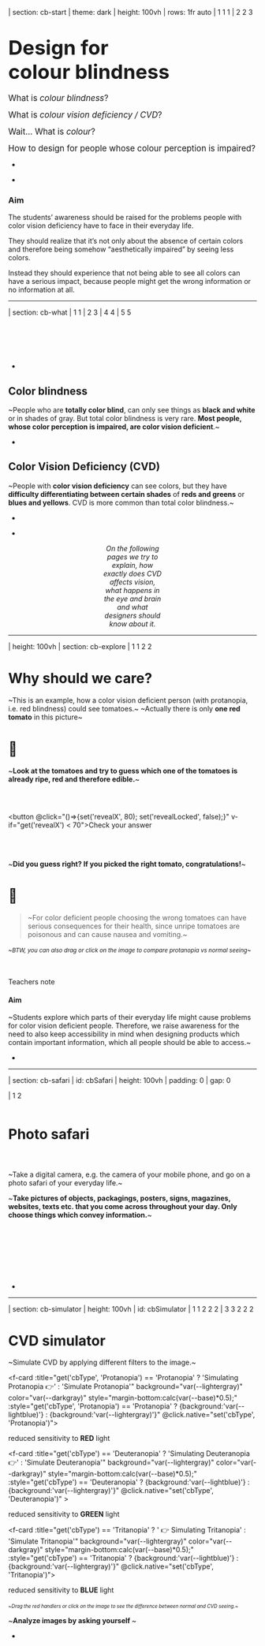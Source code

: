 | section: cb-start
| theme: dark
| height: 100vh
| rows: 1fr auto
| 1 1 1
| 2 2 3

# <big><big>Design for<br>colour blindness</big></big> 

<big>What is <var class="gray">colour blindness</var>?</big>

<big>What is <var class="gray">colour vision deficiency / CVD</var>?</big>

<big>Wait... What is <var class="gray">colour</var>?</big>

<big>How to design for people whose colour perception is impaired?</big>



-

<f-next-button title="Let's start" />

-

<f-notes style="--primary: var(--darkgray)">

### Aim

The students’ awareness should be raised for the problems people with color vision deficiency have to face in their everyday life.

They should realize that it’s not only about the absence of certain colors and therefore being somehow “aesthetically impaired” by seeing less colors.

Instead they should experience that not being able to see all colors can have a serious impact, because people might get the wrong information or no information at all.

</f-notes>











---

| section: cb-what
| 1 1
| 2 3
| 4 4
| 5 5

<f-inline>

<f-fact-icon size="large" />

# &nbsp;

</f-inline>

-

## Color blindness

~People who are **totally color blind**, can only see things as **black and white** or in shades of gray. But total color blindness is very rare. **Most people, whose color perception is impaired, are color vision deficient**.~

-

## Color Vision Deficiency (CVD)

~People with **color vision deficiency** can see colors, but they have **difficulty differentiating between certain shades** of **reds and greens** or **blues and yellows**. CVD is more common than total color blindness.~

-

<!-- <f-hr /> -->

-

<!-- <f-inline> -->

<div style="text-align:center; padding:0 20vw;">

*On the following pages we try to explain, how exactly does CVD affects vision, what happens in the eye and brain and what designers should know about it.*

<f-next-button title="Next" style="flex:1;" />

</div>



<!-- </f-inline> -->












---

| height: 100vh
| section: cb-explore
| 1 1 2 2 

<!-- ##### EXPLORE -->
# Why should we care?

<p />

<div v-if="get('revealX') < 75">

  <p />

<f-inline>

  ~This is an example, how a color vision deficient person (with protanopia, i.e. red blindness) could see tomatoes.~ 
  ~Actually there is only **<span style="color:var(--red)">one red tomato</span>** in this picture~

</f-inline>

<!-- <f-icon :size="'large'" :icon="'Activity'" style="width:15vw;" /> -->
<f-inline>

# 🤔

~**Look at the tomatoes and try to guess which one of the tomatoes is already ripe, red and therefore edible.**~

</f-inline>


### &nbsp;

<button @click="()=>{set('revealX', 80); set('revealLocked', false);}" v-if="get('revealX') < 70">Check your answer</button>

</div>



<div v-if="get('revealX') > 75">

  <br />
  <br />

  ~**Did you guess right? If you picked the right tomato, congratulations!**~
  
  <f-inline>
  
   # 🤢
  
  > ~For color deficient people choosing the wrong tomatoes can have serious consequences for their health, since unripe tomatoes are poisonous and can cause nausea and vomiting.~

  </f-inline>

  <small>~*BTW, you can also drag or click on the image to compare protanopia vs normal seeing*~</small>

  <br />
  <br />

  <f-next-button title="Next: go outside!" />

</div>

<f-notes>
  
  <summary>Teachers note</summary>
  
  #### Aim

  ~Students explore which parts of their everyday life might cause problems for color vision deficient people. Therefore, we raise awareness for the need to also keep accessibility in mind when designing products which contain important information, which all people should be able to access.~

</f-notes>


-

<ColorblindnessJuxtapose 
  :imageUrl="'images/tomatoes-test__ps2.jpg'" 
  :revealed="get('revealX',0)" 
  :locked="get('revealLocked', true)" 
  :juxtId="'compare'" 
  :upload="false"
  :cbType="'Protanopia'"
  style="box-shadow:0 0 4px 0 hsla(0,0%,0%,0.3);padding:var(--base) var(--base2); border-radius:var(--base)" 
/>






---

| section: cb-safari
| id: cbSafari
| height: 100vh
| padding: 0
| gap: 0

| 1 2



<div style="display:grid; grid-template-rows: auto 100px; padding:var(--content-padding); height:100%;">

  <div>
  
  <f-inline>

  <f-activity-icon size="large" />

  # Photo safari

  </f-inline>

  #### &nbsp;

  ~Take a digital camera, e.g. the camera of your mobile phone, and go on a photo safari of your everyday life.~

  ~**Take pictures of objects, packagings, posters, signs, magazines, websites, texts etc. that you come across throughout your day. Only choose things which convey information.**~
  
  </div>


  <div>
    <f-next-button title="Analyze your photos" style="margin:var(--base2) 0 var(--base2) 0" />
  </div>

</div>

-

<f-image src="images/explore-go-outside.jpg" />






















<!-- 

 SSSSSS    IIIIIII    M     M    U     U    L           AAAA     TTTTTTT     OOOOO     RRRRRR 
S             I       M M  MM    U     U    L          A    A       T       O     O    R     R
 SSSSS        I       M  M  M    U     U    L          A    A       T       O     O    R     R
      S       I       M     M    U     U    L          AAAAAA       T       O     O    RRRRRR 
SSSSSS     IIIIIII    M     M     UUUUU     LLLLLLL    A    A       T        OOOOO     R    R

 -->








---

| section: cb-simulator
| height: 100vh
| id: cbSimulator
| 1 1 2 2 2
| 3 3 2 2 2


# CVD simulator

~Simulate CVD by applying different filters to the image.~


<p />

<f-card :title="get('cbType', 'Protanopia') == 'Protanopia' ? 'Simulating Protanopia 👉' : 'Simulate Protanopia'"   background="var(--lightergray)" color="var(--darkgray)" style="margin-bottom:calc(var(--base)*0.5);" :style="get('cbType', 'Protanopia') == 'Protanopia' ? {background:'var(--lightblue)'} : {background:'var(--lightergray)'}" @click.native="set('cbType', 'Protanopia')">

<p v-if="get('cbType', 'Protanopia') == 'Protanopia'" style="font-size:100%;">reduced sensitivity to <b>RED</b> light</p>

</f-card>

<f-card :title="get('cbType') == 'Deuteranopia' ? 'Simulating Deuteranopia 👉' : 'Simulate Deuteranopia'" background="var(--lightergray)" color="var(--darkgray)" style="margin-bottom:calc(var(--base)*0.5);" :style="get('cbType') == 'Deuteranopia' ? {background:'var(--lightblue)'} : {background:'var(--lightergray)'}" @click.native="set('cbType', 'Deuteranopia')" >

<p v-if="get('cbType') == 'Deuteranopia'" style="font-size:100%;">reduced sensitivity to <b>GREEN</b> light</p>

</f-card>

<f-card :title="get('cbType') == 'Tritanopia' ? ' 👉 Simulating Tritanopia' : 'Simulate Tritanopia'" background="var(--lightergray)" color="var(--darkgray)" style="margin-bottom:calc(var(--base)*0.5);" :style="get('cbType') == 'Tritanopia' ? {background:'var(--lightblue)'} : {background:'var(--lightergray)'}" @click.native="set('cbType', 'Tritanopia')">

<p v-if="get('cbType') == 'Tritanopia'" style="font-size:100%">reduced sensitivity to <b>BLUE</b> light</p>

</f-card>

<small><small>~*Drag the red handlers or click on the image to see the difference between normal and CVD seeing.*~</small></small>
&nbsp; 
<f-hr />

<f-inline>

<f-activity-icon size="large" />

~**Analyze images by asking yourself <f-sidebar title="these questions." src="./cb-analyze-images.md" width="50vw" />**~

</f-inline>

<f-hr />

<f-next-button style="margin:var(--base4) 0" />



-

<div style="height:100vh; position: sticky; top:0">

<ColorblindnessJuxtapose 
  :imageUrl="get('cbSimImg', 'images/cb-metro.jpg')" 
  :revealed="25" 
  :locked="false"
  :cbType="get('cbType', 'Protanopia')"
  style="box-shadow:0 0 4px 0 hsla(0,0%,0%,0.3);padding:var(--base) var(--base2); border-radius:var(--base)"
/>
<!-- <button v-on:click="set('cbSimImg', 'images/crayons.png')">swap</button> -->
</div>













---

| section: cb-facts
| 1 1 1 1 
| 2 3 4 5
| 6 6 6 6
| 7 7 7 7
| height: 100vh


# <f-fact-icon size="large" />Short summary about CVD 
<!-- ~<small>Source: <a href="http://www.colourblindawareness.org/" target="_blank">http://www.colourblindawareness.org/</a></small>~ -->

#### &nbsp;



#### ~There are 7 different types of CVD:~


-

<div style="text-align:centyer;">

<f-fact-icon />

#### Protanomaly &amp;<br/>protanopia
~reduced/missing sensitivity to **RED** light~
</div>

-

<div style="text-align:centyer;">

<f-fact-icon />

#### Deuteranomaly &amp;<br/>deuteranopia
~reduced/missing sensitivity to **GREEN** light.~
</div>

-

<div style="text-align:cenyter;">

<f-fact-icon />

#### Tritanomaly &amp;<br/>tritanopia
~reduced/missing sensitivity to **BLUE** light.~
</div>

-

<div style="text-align:centter;">

<f-fact-icon />

#### Achromatopsia
~**complete** colour blindness (everything seen in shades of grey).~
</div>

-

<center>

~The **"-nopia"** is more severe condition than **"-anomaly"**:~
~"-anomaly" in the name means that perception of certain light is reduced while "-nopia" means it is missing.~

</center>

-


<f-next-button title=" " style="align-self:center;" />




---

| 1 1 1
| 2 3 4
| 2 3 4
| 2 3 4
| 2 3 4
| 5 5 5

# <f-fact-icon size="large" />Short summary about CVD 

-

~**Tritanomaly and achromatopsia are extremely rare** forms of CVD and are both caused by autosomal recessive alleles. People with these forms of CVD inherit two faulty versions (alleles) of genes for normal cone functioning, one from each parent.~

-

~**Protanomaly and deuteranomaly are the more common forms of CVD**, with deuteranomaly being the most common. People with deuteranomaly and protanomaly are collectively known as **red-green colour blind**. They have difficulty distinguishing between reds, greens, browns and oranges. They also commonly confuse different types of blue and purple.~

-

~Colour blindness and colour vision deficiency affects approximately **1 in 12 men** (8%) and **1 in 200 women** (0.5%) in the world.~

-

<f-next-button title=" " />










---



<center>

<div>
  
  # But why?

  ~Why we see colors differently? What IS a color?~

  #### ~Let's try to understand how the human eye is built~

  ##### &nbsp;

  <f-next-button title="To the eye" />
</div>

</center>











---

| section: cb-eye
| height: 100vh
| 1 3
| 2 3



<!-- ##### EXPLAIN  -->
# 👁️‍🗨️ The human eye

#### &nbsp;

~When it comes to color vision, the back of the eye, named **retina** is most important. It contains **two types of photoreceptor cells which detect light** and are called **rods and cones**~

~***RODS*** are located in the peripheral parts of the retina and **detect light**, but **not the colour** of light.~

~***CONES*** are found closely packed in the fovea. They contain the photosensitive pigment iodopsin and there are three types which are sensitive to red, green and blue lights. Hence **they are used for colour vision**.~

-

<f-next-button title="Rods and cones" />

-

<figure style="width:100%; height:80vh; position:sticky; top:0;  display:flex;  justify-content:center; align-items: center; margin: 0;">
  <img src="./images/eye_rods-cones.svg" />
</figure>










---

| height: 100vh
| 1 1
| 2 3
| 4 4


<!-- ##### EXPLAIN  -->
# Rods and cones


~Rods and cones contain different **light-sensitive pigments** which absorb light and undergo a chemical change (“bleaching”) which releases energy. This results in **increased permeability of photoreceptor membranes to sodium ions.**~

~Sodium ions diffuse into the photoreceptors, creating a **generator potential**. If a **threshold level** is reached, an **action potential** is created in a nearby bipolar neuron. This connects to neurons in the **optic nerve** which carry impulses to the brain.~

<small><small>Review the <f-sidebar title="image of the eye" width="50vw"><img src="./images/eye_rods-cones.svg"  /></f-sidebar></small></small>

-

### ~Rods~

~...are located in the **peripheral parts** of the retina and **detect light**, but **not the colour** of light.~

~**Many rods join one bipolar neuron** so that:~

- ~Rods are **sensitive to dim light** (because many weak generator potentials combine to reach the threshold level to trigger an action potential to send nerve impulses to the brain). The photosensitive pigment in rods (rhodopsin) bleaches at low light intensity.~

- ~Rods give **low visual acuity** (the ability to tell part points that are close together) because the brain cannot tell where exactly the light fell on a group of rods.~

-

### ~Cones~

~...are found closely packed in the **fovea**. They contain the photosensitive pigment iodopsin and there are three types which are sensitive to red, green and blue lights. Hence they are used for **colour vision**.~

~**One cone joins one bipolar neuron** so that:~

- ~Cones are **not sensitive to dim light**. Compared to rods, are less sensitive at low light intensity, because a generator potential must reach the threshold level on its own to trigger an action potential to send nerve impulses to the brain). That’s why you can’t see colours in the dark!~

- ~Cones give **high visual acuity** (the ability to tell apart points that are close together) because the brain can tell exactly which cone the light fell upon.~


-

<f-next-button  />

## &nbsp;











---
| 1
| 2
| 3
| rows: 1fr auto 1fr
| cols: 1fr

# Rods and cones: summary

<small><small>Review the <f-sidebar title="image of the eye" width="50vw"><img src="./images/eye_rods-cones.svg"  /></f-sidebar></small></small>

-

<h3>RODS</h3>        | <h3>CONES</h3>   
----------- | -----------
~Mainly located in the peripheral parts of the retina~  | ~Mainly located in the fovea of the retina~
~Do not give information in colour~ | ~Give information in colour~
~Many rods join to one bipolar neuron~  | ~Single cones join to one bipolar neuron~
~**High light sensitivity**~<br />~Several rods connect to one bipolar neuron so many weak generator potentials combine to reach threshold level to trigger action potential to send nerve impulses to the brain~ | ~**Low light sensitivity**~<br />~One cone connects to one bipolar neuron so a generator potential must reach threshold level on its own to trigger action potential to send nerve impulses to the brain~
~**Low visual acuity**~<br />~Several rods connect to one bipolar neuron so brain cannot tell exactly which rod light fell upon, giving an indistinct image.~ | ~**High visual acuity**~<br />~One cone connects to one bipolar neuron so brain can tell exactly which cone light fell upon, giving a distinct image.~

-

<f-next-button title="Colour perception" />

## &nbsp;








---

| section: cb-colour-perception

| 1 1 1 1 1
| 2 2 2 3 3
| 2 2 2 3 3

# Colour perception
## The Visible Spectrum

-

~**White light** is made up of **all the colours of the rainbow** (and everything in between). In a rainbow, colours merge smoothly and continuously from one colour to another. We call this **the visible spectrum**, as colours represent a narrow range of the wavelengths in the wider electromagnetic spectrum which are visible to the human eye.~

#### ~But light waves are colourless.<br />Colour doesn’t actually exist!~ 😲

&nbsp;

<f-next-button title="But..." />

### &nbsp;

-

<img src="./images/visible-spectrum.svg" />

<small><small>~*The visible spectrum and wavelengths*~</small></small>












---

| 1 3
| 2 3

# But how do we see colour, if it doesn't exist?

> ~**Colour is a perception – it is a construct of your brain.**~

~**Rods** contain a photosensitive pigment *(rhodopsin)* which shows **maximum absorbance for light of 498 nm**, although it absorbs a wider range of wavelengths either side of this.~

~According to the trichromatic theory, there are **three types of cone** which contain different forms of a different photosensitive pigment *(iodopsin)*, **each showing maximum absorption of blue, green or red light**.~

-

<f-next-button title="The brain" />

#### &nbsp;

-

<figure style="width:100%; height:100vh; position:sticky; top:0;  display:flex;  justify-content:center; align-items: center; margin: 0;">
  <img src="./images/absorbance.svg" />
</figure>









---

| 1 1
| 2 3
| 2 3
| 4 4
| 4 4

# 🧠 The brain

~When rods and cones are stimulated by light, nerve impulses are sent from eye to brain via the optic nerve. **But nerve impulses still do not have colour information**.~

#### &nbsp;

### Now this is what happens next:

-

<f-inline>

<h2 style="align-self:flex-start"><strong>1</strong></h2>

~If the impulses come **from rods**, the brain interprets them as being **caused by light**.~

</f-inline>

-

<f-inline>

<h2 style="align-self:flex-start"><strong>2</strong></h2>

~If the nerve impulse come **from cones**, your brain makes up **what colour the light was** by taking into account the relative numbers of **red, green or blue** cones that were stimulated.~

</f-inline>

-


### And voilà &ndash; this is where the colour is finally born!

&nbsp;

<f-next-button title="The colour" />

## &nbsp;







---

| section: cb-colour
| 1
| 2 
| 3
| rows: 1fr auto 1fr

# The colour

-

<center>

<div>

~By processing a **massive range of permutations of red, green and blue cone combinations**, you brain is able to detect **10 million different colours**.~

#### ~So all the other colours are result of mixing RED, GREEN and BLUE lights together.~

</div>

</center>


-

<center>

<div>

<f-next-button title="Mixing Red, Green and Blue" />

</div>

</center>











---

| height: 100%
| padding: 0
| gap: 0
| 1 2

<section style="display:grid; grid-template-rows:8fr 1fr; min-height:100vh; padding:var(--content-padding)">

<div>

# Mixing red, green and blue lights
#### ~aka Additive Color System~

&nbsp;

~In the Additive Color System **RED**, **GREEN** and **BLUE** are the primary colors.~

- ~Mixing **red and green** gives us **yellow**~
- ~**Green + blue** = **cyan**~
- ~**Red + blue** = **magenta**~
- ~When all three colors overlap, **WHITE** light is produced.~

</div>

<div>
  <f-next-button title=""  />
</div>

</section>

-

<div style="background-color:#222; height:100vh; position:sticky; top:0; display:flex; justify-content:center; align-items:center;">

<f-scene style="width:80%; height:80%">
  
  <f-circle 
    v-for="(c,i) in ['red', 'lime', 'blue']" 
    :key="'add'+i"
    :fill="c" 
    :x="polarx( i*(360/3), 0.7 )"  
    :y="polary( i*(360/3), 0.7 )" 
    :stroke="get('activeCol') == c ? 'white' : 'none'"
    style="mix-blend-mode: screen;"
  />

</f-scene>

</div>










---

| 1 1
| 2 3
| 4 4

# RGB mixing

-

~This is also, how most of the **screens** work &ndash; a massive grid of **tiny red, green and blue lights** shine more or less intensively.~ 

> ##### ~The intensity of each light is measured from 0 to 255.~

<div>

~For example, if **only red lights are turned on maximum power**, so that RED=255 GREEN=0 BLUE=0, we see a bright <a class="tertiary" v-on:click="set('r0', 255); set('g0', 0); set('b0', 0)">red colour</a>. R=0 G=255 B=0 means bright <a class="tertiary" v-on:click="set('r0', 0); set('g0', 255); set('b0', 0)">green</a>, etc~

~Remember from the previous slide, when we said, that **red+green=yellow**? It means, that both the red and green lights are turned on, while the blue is off: R=255 G=255 B=0. The result is indeed <a class="tertiary" v-on:click="set('r0', 255); set('g0', 255); set('b0', 0)">yellow</a>~

> ~**And so on** - by adjusting the brightness of RGB lights, we can generate all the <a class="tertiary" v-on:click="set('r0', 160); set('g0', 200); set('b0', 12)">other</a> <a class="tertiary" v-on:click="set('r0', 250); set('g0', 205); set('b0', 22)">colours</a> and <a class="tertiary" v-on:click="set('r0', 220); set('g0', 30); set('b0', 255)">tints</a>.~


</div>

-

<div style="position:sticky; top:25vh; box-shadow:0 0 3px 0 hsla(0,0%,0%,0.3); padding:1vw; border-radius:var(--base);">

<f-inline style="justify-content: space-between;">

#### RGB mixer

<small style="flex:1"><small>rgb({{get('r0',236)}},{{get('g0',95)}},{{get('b0',0)}})</small></small>

</f-inline>

<f-inline>
  <div>
    <div 
      style="width:16vw;height:16vw;border:1px solid var(--gray)" 
      :style="{ background:rgb( get('r0',0), get('g0',0), get('b0',0) ) }"
    ></div>
  </div>

  <div style="flex:1">
    <f-slider title="R" :value="get('r0', 0)" v-on:input="set('r0', $event)" to="255" integer />
    <f-slider title="G" :value="get('g0', 0)" v-on:input="set('g0', $event)" to="255" integer />
    <f-slider title="B" :value="get('b0', 0)" v-on:input="set('b0', $event)" to="255" integer />
  </div>
</f-inline>

<small><small><f-activity-icon size="small" /> *Drag the sliders to generate different color combinations*</small></small>

</div>


-

<f-next-button title="Back to CVD" />

## &nbsp;













---

| section: cb-back-to

| 1
| 1
| 2

# Back to CVD

<center>

<div>

~Ok, now we know that there is **3 types of cone** in our eye,<br />that send **different impulses to our brain**.<br />Brain interprets these signals as **RED, GREEN and BLUE** colours.~

### ~<u>CVD occurs when one or more of the cone types are faulty</u>.~
~For example, if the red cone is faulty you won’t be able to see colours containing red clearly.~

&nbsp;

</center>

-

<center>

<f-next-button title="Accessibility" />

</center>











---
| rows: 1fr auto 1fr
| 1 1
| 2 4
| 3 4

# Accessi&shy;bility

-

~It is important for designers (or actually everyone who uses colour for communication) to remember:~

> ##### ~"Your red" may not be the same as "my red" &ndash; it may even not be red at all!~

~You should double-check, that any important text or graphic element~

<f-inline>

### ~**1**~ 

~**provides enough visual contrast &ndash; also for people with CVD**~

</f-inline>
<f-inline>

### ~**2**~

~**meaning doesn't change when colour change**~

</f-inline>

-

<f-next-button />

### &nbsp;

-

<ColorblindnessJuxtapose 
  :imageUrl="'images/web-form.png'" 
  :revealed="20" 
  :locked="false" 
  :juxtId="'compareForm'" 
  :upload="false"
  :cbType="'Protanopia'"
  style="box-shadow:0 0 4px 0 hsla(0,0%,0%,0.3);padding:var(--base) var(--base2); border-radius:var(--base)" 
/>







---

| 1 1
| 2 3
| 4 4

# <f-activity-icon size="large" />Try it out!

-

~**Now, that we know all this, let's try to create a working color palette.**~

~On the next slide you'll find a simple "poster editor", where you can adjust the colours. Next to the original version, you'll also see **approximate simulations, how different CVD types could see the colours.**~ 

-

~**While designing, try to answer these questions:**~

- ~Which colours are the most "dangerous" ones to use in CVD context?~
- ~Can you find a combination, that works for all CVD types?~
- ~Do the same colours work for all? Test your palette &ndash; ask other people opinions.~
- ~What colour is love?~

-

<f-next-button title="Design time!" />

#### &nbsp;






---

| section: cb-designer
| gap: 1vmin


| 1 1 1 1
| 2 3 4 5
| 6 6 6 6



<f-inline style="--base:8px; justify-content:space-between;">

<div style="flex:0 1 32%; box-shadow:0 0 3px 0 hsla(0,0%,0%,0.3); padding:1vw;border-radius:var(--base)">

<f-inline style="justify-content: space-between;">

#### Back&shy;ground colour

<small style="flex:1"><small>rgb({{get('r51',236)}},{{get('g51',95)}},{{get('b51',0)}})</small></small>

</f-inline>

<f-inline>
  <div 
      style="width:8vw;height:8vw;" 
      :style="{ background:rgb( get('r51',44), get('g51',77), get('b51',100) ) }"
  ></div>
  

  <div style="flex:1">
    <f-slider title="R" :value="get('r51', 236)" v-on:input="set('r51', $event)" to="255" integer />
    <f-slider title="G" :value="get('g51', 95)" v-on:input="set('g51', $event)" to="255" integer />
    <f-slider title="B" :value="get('b51', 0)" v-on:input="set('b51', $event)" to="255" integer />
  </div>
</f-inline>
</div>

<div style="flex:0 1 32%; box-shadow:0 0 3px 0 hsla(0,0%,0%,0.3); padding:1vw;border-radius:var(--base)">

<f-inline style="justify-content: space-between;">

#### Heading colour

<small style="flex:1"><small>rgb({{get('r52',236)}},{{get('g52',95)}},{{get('b52',0)}})</small></small>

</f-inline>

<f-inline>
  <div 
      style="width:8vw;height:8vw; " 
      :style="{ background:rgb( get('r52',44), get('g52',77), get('b52',77) ) }"
    ></div>

  <div style="flex:1">
    <f-slider title="R" :value="get('r52', 5)" v-on:input="set('r52', $event)" to="255" integer />
    <f-slider title="G" :value="get('g52', 167)" v-on:input="set('g52', $event)" to="255" integer />
    <f-slider title="B" :value="get('b52', 19)" v-on:input="set('b52', $event)" to="255" integer />
  </div>
</f-inline>

</div>

<div style="flex:0 1 32%; box-shadow:0 0 3px 0 hsla(0,0%,0%,0.3); padding:1vw;border-radius:var(--base)">

<f-inline style="justify-content: space-between;">

#### Text colour

<small style="flex:1"><small>rgb({{get('r53',236)}},{{get('g53',95)}},{{get('b53',0)}})</small></small>

</f-inline>

<f-inline>
    <div 
      style="width:8vw;height:8vw; " 
      :style="{ background:rgb( get('r53',44), get('g53',77), get('b53',77) ) }"
    ></div>
  <div style="flex:1">
    <f-slider title="R" :value="get('r53', 201)" v-on:input="set('r53', $event)" to="255" integer />
    <f-slider title="G" :value="get('g53', 171)" v-on:input="set('g53', $event)" to="255" integer />
    <f-slider title="B" :value="get('b53', 93)" v-on:input="set('b53', $event)" to="255" integer />
  </div>
</f-inline>

</div>


</f-inline>

-

<Poster 
  :bgColor="rgb( get('r51',236), get('g51',95), get('b51',0) )" 
  :headingColor="rgb( get('r52',5), get('g52',167), get('b52',19) )" 
  :textColor="rgb( get('r53',201), get('g53',171), get('b53',93) )" 
  :type="'Normal'"
/>

-


<Poster 
  :bgColor="colorblind( rgb( get('r51',236), get('g51',95), get('b51',0) ), 'protanopia' )" 
  :headingColor="colorblind( rgb( get('r52',5), get('g52',167), get('b52',19) ), 'protanopia' )" 
  :textColor="colorblind( rgb( get('r53',201), get('g53',171), get('b53',93) ), 'protanopia' )" 
  :type="'Protanopia'"
/>

-

<Poster 
  :bgColor="colorblind( rgb( get('r51',236), get('g51',95), get('b51',0) ), 'deuteranopia' )" 
  :headingColor="colorblind( rgb( get('r52',5), get('g52',167), get('b52',19) ), 'deuteranopia' )" 
  :textColor="colorblind( rgb( get('r53',201), get('g53',171), get('b53',93) ), 'deuteranopia' )" 
  :type="'Deuteranopia'"
/>

-

<Poster 
  :bgColor="colorblind( rgb( get('r51',236), get('g51',95), get('b51',0) ), 'tritanopia' )" 
  :headingColor="colorblind( rgb( get('r52',5), get('g52',167), get('b52',19) ), 'tritanopia' )" 
  :textColor="colorblind( rgb( get('r53',201), get('g53',171), get('b53',93) ), 'tritanopia' )" 
  :type="'Tritanopia'"
/>

-

<f-next-button title="Links and useful tools" />

## &nbsp;










---

# Links and useful tools

- will be added

<a class="tertiary" href="../"><f-leftarrow-icon /> Back to projects</a>
